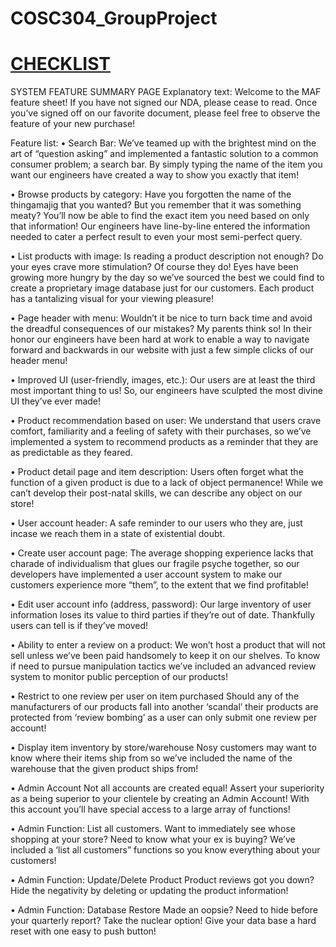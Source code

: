 # COSC304_GroupProject


# [CHECKLIST](https://docs.google.com/document/d/1K0rE51_lI08jcylMDM8pHRV3kLFB2zMW9ikEov778Is/edit?usp=sharing)
SYSTEM FEATURE SUMMARY PAGE
Explanatory text:
Welcome to the MAF feature sheet! If you have not signed our NDA, please cease to read. Once you’ve signed off on our favorite document, please feel free to observe the feature of your new purchase!

Feature list:
•	Search Bar:
 	We’ve teamed up with the brightest mind on the art of “question asking” and implemented a fantastic solution to a common consumer problem; a search bar. By simply typing the name of the item you want our engineers have created a way to show you exactly that item!

•	Browse products by category:
 	Have you forgotten the name of the thingamajig that you wanted? But you remember that it was something meaty? You’ll now be able to find the exact item you need based on only that information! Our engineers have line-by-line entered the information needed to cater a perfect result to even your most semi-perfect query.

•	List products with image:
 	Is reading a product description not enough? Do your eyes crave more stimulation? Of course they do! Eyes have been growing more hungry by the day so we’ve sourced the best we could find to create a proprietary image database just for our customers.  Each product has a tantalizing visual for your viewing pleasure!

•	Page header with menu:
Wouldn’t it be nice to turn back time and avoid the dreadful consequences of our mistakes? My parents think so! In their honor our engineers have been hard at work to enable a way to navigate forward and backwards in our website with just a few simple clicks of our header menu!

•	Improved UI (user-friendly, images, etc.):
	Our users are at least the third most important thing to us! So, our engineers have sculpted the most divine UI they’ve ever made!

•	Product recommendation based on user:
 	We understand that users crave comfort, familiarity and a feeling of safety with their purchases, so we’ve implemented a system to recommend products as a reminder that they are as predictable as they feared.

•	Product detail page and item description:
 	Users often forget what the function of a given product is due to a lack of object permanence! While we can’t develop their post-natal skills, we can describe any object on our store!

•	User account header:
    A safe reminder to our users who they are, just incase we reach them in a state of existential doubt.

•	Create user account page:
 	The average shopping experience lacks that charade of individualism that glues our fragile psyche together, so our developers have implemented a user account system to make our customers experience more “them”, to the extent that we find profitable!

•	Edit user account info (address, password):
 	Our large inventory of user information loses its value to third parties if they’re out of date. Thankfully users can tell is if they’ve moved!

•	Ability to enter a review on a product:
 	We won’t host a product that will not sell unless we’ve been paid handsomely to keep it on our shelves. To know if need to pursue manipulation tactics we’ve included an advanced review system to monitor public perception of our products! 

•	Restrict to one review per user on item purchased
 	Should any of the manufacturers of our products fall into another ‘scandal’ their products are protected from ‘review bombing’ as a user can only submit one review per account!

•	Display item inventory by store/warehouse
 	Nosy customers may want to know where their items ship from so we’ve included the name of the warehouse that the given product ships from!

•	Admin Account
 	Not all accounts are created equal! Assert your superiority as a being superior to your clientele by creating an Admin Account! With this account you’ll have special access to a large array of functions!

•	Admin Function: List all customers.
 	Want to immediately see whose shopping at your store? Need to know what your ex is buying? We’ve included a ‘list all customers” functions so you know everything about your customers!  

•	Admin Function: Update/Delete Product
 	Product reviews got you down? Hide the negativity by deleting or updating the product information!

•	Admin Function: Database Restore
Made an oopsie? Need to hide before your quarterly report? Take the nuclear option! Give your data base a hard reset with one easy to push button!

